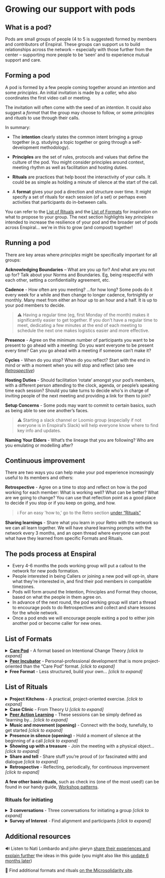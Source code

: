 # Growing our support with pods

## What is a pod?


Pods are small groups of people (4 to 5 is suggested) formed by members and contributors of Enspiral. These groups can support us to build relationships across the network – especially with those further from the center – supporting more people to be ‘seen’ and to experience mutual support and care.


## Forming a pod

A pod is formed by a few people coming together around an *intention* and some *principles*. An initial invitation is made by a *caller,* who also coordinates the first video call or meeting.

The invitation will often come with the seed of an *intention*. It could also suggest a *format* that the group may choose to follow, or some *principles* and *rituals* to use through their calls.

In summary:

- The **intention** clearly states the common intent bringing a group together (e.g. studying a topic together or going through a self-development methodology).

- **Principles** are the set of rules, protocols and values that define the culture of the pod. You might consider principles around context, meeting rhythm as well as facilitation and hosting duties.

- **Rituals** are practices that help boost the interactivity of your calls. It could be as simple as holding a minute of silence at the start of the call.

- A **format** gives your pod a direction and structure over time. It might specify a set of rituals for each session (of a set) or perhaps even activities that participants do in-between calls.

You can refer to the [List of Rituals](#list-of-rituals) and the [List of Formats](#list-of-formats) for inspiration on what to propose to your group. The next section highlights key *principles* intended to increase the resilience of your pod and the broader set of pods across Enspiral… we're in this to grow (and compost) together!


## Running a pod

There are key areas where *principles* might be specifically important for all groups:

**Acknowledging Boundaries** – What are you up for? And what are you not up for? Talk about your Norms and Boundaries. Eg, being respectful with each other, setting a confidentiality agreement, etc.

**Cadence** - How often are you meeting? …for how long? Some pods do it every week for a while and then change to longer cadence, fortnightly or monthly. Many meet from either an hour up to an hour and a half. It is up to your pod members to decide. 
> ⚠️ Having a regular time (eg, first Monday of the month) makes it significantly easier to get together. 
If you don't have a regular time to meet, dedicating a few minutes at the end of each meeting to schedule the next one makes logistics easier and more effective.

**Presence** - Agree on the minimum number of participants you want to be present to go ahead with a meeting: Do you want everyone to be present every time? Can you go ahead with a meeting if someone can’t make it?

**Cycles** - When do you stop? When do you reflect? Start with the end in mind or with a moment when you will stop and reflect (also see *[Retrospective](#continuous-improvement)*)

**Hosting Duties** - Should facilitation ‘rotate’ amongst your pod’s members, with a different person attending to the clock, agenda, or people’s speaking time each session? Should you take turns to decide who's in charge of inviting people of the next meeting and providing a link for them to join?

**Setup Concerns** - Some pods may want to commit to certain basics, such as being able to see one another’s faces.

> ⚠️ Starting a slack channel or Loomio group (especially if not everyone is in Enspiral’s Slack) will help everyone know where to find key info and updates.

**Naming Your Elders** - What’s the lineage that you are following? Who are you emulating or modelling after?


## Continuous improvement

  There are two ways you can help make your pod experience increasingly useful to its members and others:

**Retrospective** - Agree on a time to stop and reflect on how is the pod working for each member: What is working well? What can be better? What are we going to change? You can use that reflection point as a good place to decide if you stop or if you keep on going, and how.

>   ℹ️ For an easy 'how to,' go to the Retro section [under “Rituals”](#list-of-rituals)

**Sharing learnings** - Share what you learn in your Retro with the network so we can all learn together. We will have shared learning prompts with the network every 3 months, and an open thread where everyone can post what have they learned from specific Formats and Rituals.

## The pods process at Enspiral

- Every 4-6 months the pods working group will put a callout to the network for new pods formation.
- People interested in being Callers or joining a new pod will opt-in, share what they're interested in, and find their pod members in compatible timezones.
- Pods will form around the Intention, Principles and Format they choose, based on what the people in them agree on.
- In advance of the next round, the pod working group will start a thread to encourage pods to do Retrospectives and collect and share lessons for the whole network.
- Once a pod ends we will encourage people exiting a pod to either join another pod or become caller for new ones.


## List of Formats
<details>
   <summary><strong><a href="https://docs.google.com/document/d/1IUXBpZJas2MRNlrKDu4KBivZjBw67RQ9o7accovv4fU/edit?usp=sharing" target=”_blank”>Care Pod</a></strong> - A format based on Intentional Change Theory <em>[click to expand]</em></summary>
<ul><li>Personal-professional development centered around Intentional Change Theory (ICT), a process for achieving sustained desired change in oneself alongside peers. ICT itself is a powerful pattern that can be approached in a variety of ways. Feel free to create some exercises or agendas from scratch or use the ones presented here. Four pods reported they had good experiences using the exercises outlined in this <a href="https://docs.google.com/document/d/1IUXBpZJas2MRNlrKDu4KBivZjBw67RQ9o7accovv4fU/edit?usp=sharing" target=”_blank”>Format’s documentation</a>.</li></ul>
</details>

<details>
   <summary><strong><a href="https://drive.google.com/drive/folders/106sDS6JRDpS64Yp0tozzI2VNJyIF67vq?usp=sharing" target=”_blank”>Peer Incubator</a></strong> - Personal-professional development that is more project-oriented than the “Care Pod” format. <em>[click to expand]</em></summary>
<ul><li>The documentation of <a href="https://drive.google.com/open?id=1Zr1R8g__xJNQhYKgnVJwCf9v0nDaaPn5K6o6MRy7XeA" target=”_blank”>how the very first one evolved</a> can give a picture of how to bring a pod together and evolve your own Format along with some starter material, prompts, and agendas.</li>
<li>There are examples of <a href="https://drive.google.com/open?id=1ZSa-CL21vKCHp2FVJMkDy7nZLSb0PGBcXu1rFl8AwZs" target=”_blank”>combining this Format with the exercises from Care Pod (ICT)</a>, and also a <a href="https://docs.google.com/document/d/1E0Bt0bSRpARKgMNRYWboIELbSTurfPMedHOWDYUCHIo/edit?usp=sharing" target=”_blank”>super simple, reusable agenda</a> that is just a combination of the Project Kitchen & Share-and-tell Rituals (see below).</li>
<li>Find all the <a href="https://drive.google.com/drive/folders/106sDS6JRDpS64Yp0tozzI2VNJyIF67vq?usp=sharing" target=”_blank”>documentation about this format here</a>.</li></ul>
</details>

<details>
  <summary><strong>Free Format</strong> - Less structured, build your own… <em>[click to expand]</em></summary>
<ul><li>While a Shared intention and a few Principles or key protocols are recommended, some pods may want to lean into emergence and arrive with a barebones agenda or none at all. Whatever the case, you might like to use one or more of the Rituals below, or to plan and build a Format by remixing those presented above.</li></ul>
</details>


## List of Rituals

<details><summary><strong>Project Kitchens</strong> - A practical, project-oriented exercise. <em>[click to expand]</em></summary>
<ul><li>This exercise will help small groups build collective intelligence by giving mutual support to their projects; <a href="/guides/project_kitchen.html" target=”_blank”>see here</a></li></ul></details>

<details><summary><strong>Case Clinic</strong> - From Theory U <em>[click to expand]</em></summary>
<ul><li>Similar to the Project Kitchen with some different nuances and perhaps a broader scope (but each can be modified in length or content to suit your pod). Case Clinic is best suited to groups with a stronger focus on personal-professional development; <a href="https://www.collaboratiohelvetica.ch/blog/2017/11/20/mmrb05mfc3nlnxfqw2r9pcq26ietjp" target=”_blank”>see here</a>.</li></ul>
</details>

<details>
  <summary><strong><a href="https://docs.google.com/document/d/1j-PBG42a54bTrpI9dlF0BxAq55FcFTS8sgibEkKOCxk/edit#" target="_blank">Peer Action Learning</a></strong> - These sessions can be simply defined as ‘learning by… <em>[click to expand]</em></summary> sharing real challenges with others.’
<ul><li>These sessions can be simply defined as ‘learning by sharing real challenges with others.’ This process allows participants to address real and immediate challenges they face… <a href="https://docs.google.com/document/d/1j-PBG42a54bTrpI9dlF0BxAq55FcFTS8sgibEkKOCxk/edit#" target="_blank">Learn to run Peer Action Learning (click here)</a>.</li></ul>
</details>

<details>
  <summary><strong>Music and movement (opening)</strong> - Connect with the body, tunefully, to get started <em>[click to expand]</em></summary> 
<ul><li>One person chooses some music, hits play, and people 🎵 "do a little dance…" 🎵 for a few minutes to get present, allowing the group to better get started together.
</li></ul>
</details>

<details>
  <summary><strong>Presence in silence (opening)</strong> - Hold a moment of silence at the beginning of a call <em>[click to expand]</em></summary> 
<ul><li>Life can be hectic and participant may have rushed into the call with stress and other thoughts in mind. Keeping silent for a few minutes (even just 1) can help ground everyone into the moment and improve the capacity of immediacy of the participants.</li></ul>
</details>

<details>
  <summary><strong>Showing up with a treasure</strong> - Join the meeting with a physical object... <em>[click to expand]</em></summary>
<ul><li>It could have intrinsic subjective value or be anything helping you illustrate a short story that is important to you. Presenting it during the opening of the call can yield multiple benefits, starting with remembering ourselves what it is we treasure in life, practising storytelling and giving an opportunity to other pod members to get to know you.</li></ul>
</details>

<details>
  <summary><strong>Share and tell</strong> - Share stuff you’re proud of (or fascinated with) and dialogue <em>[click to expand]</em></summary>
<ul><li>This is an invitation for folks to first and foremost share something they’ve produced or they’re proud of, and then (if not that) secondarily anything that’s inspired them, that fascinates them, or may support insights for (members of) the group or good dialogue.</li></ul>
</details>

<details><summary><strong>Retrospective</strong> - Reflecting, periodically, for continuous improvement <em>[click to expand]</em></summary>
<ul><li><a href="https://www.atlassian.com/team-playbook/plays/retrospective" target=”_blank”>This simple Retro format</a> covers the very basics. You can find a variety of options in this <a href="http://retrospectivewiki.org/index.php?title=Agile_Retrospective_Resource_Wiki" target=”_blank”>directory of retro formats</a> (including the <a href="http://retrospectivewiki.org/index.php?title=Four_L%27s_Retrospective">4 L’s</a>)</li></ul>
</details>

**A few other basic rituals,** such as check ins (one of the most used!) can be found in our handy guide, [Workshop patterns](https://handbook.enspiral.com/guides/workshop_patterns.html).

### Rituals for initiating

<details>
  <summary><strong>3 conversations </strong> - Three conversations for initiating a group <em>[click to expand]</em></summary>
<ol>
   <li>How do we want to interact together? What’s the intention – or the outcomes or experiences that are hoped for – of our meetings?
   <ul><li>a. You can ask things like, ‘what would be wildly ideal’ and ‘what would spoil this for you’... exploring the extremes of what would be good for each individual can help you create healthy boundaries and expectations for the group</li></ul>
   </li>

  <li>What recurring meeting time could work for us?
  <ul><li>a. having a concrete cadence, not having to find a time again and again, has a big impact on your group’s chances!</li></ul>
  </li>

  <li>What are folks ready to commit to?

  <ul><li>a. This is the culminating question of the previous two explorations, and also gives people a concrete sense of ownership and dedication to the plan you laid out</li>
  <li>b. It’s helpful if the commitment question includes a proposal of a duration—at the end of which you’ll have a retrospective or group reflection—in addition to the intention and cadence</li></ul></li>
</ol>
</details>

<details>
  <summary><strong>Survey of Interest</strong> - Find alignment and participants <em>[click to expand]</em></summary>
<ul><li>One way to easily gather the ideal mix of participants is to do a survey. This can also help a group to find or strengthen its shared intention or to choose rituals/ format. You can take advantage of <a target=”_blank” href="http://tiny.cc/peerincubator">this template survey</a> of interest which can help your pod illuminate its shared intention; you might include this in your invitation to track who is saying yes.</li></ul>
</details>

## Additional resources

🔊 Listen to Nati Lombardo and john gieryn [share their experiences and explain further](https://www.microsolidarity.cc/discussing/enspiral-summer-retreat-feb-2019) the ideas in this guide (you might also like this [update 6 months later](https://anchor.fm/Microsolidarity/episodes/Nati-and-john-talking-about-pods-at-Enspiral-e9giqj))

📜 Find additional formats and rituals [on the Microsolidarity site](https://www.microsolidarity.cc/crewing).
